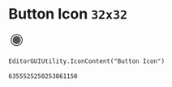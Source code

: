 # Button Icon `32x32`
<img src="/img/Button%20Icon.png" width=32 height=32>

``` CSharp
EditorGUIUtility.IconContent("Button Icon")
```
```
6355525250253861150
```
